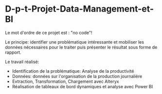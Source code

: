 # D-p-t-Projet-Data-Management-et-BI
Le mot d'ordre de ce projet est : "no code"!

Le principe: identifier une problématique intéressante et mobiliser les données nécessaires pour le traiter puis présenter le résultat sous forme de rapport.

Le travail réalisé:

- Identification de la problématique: Analyse de la productivité
- Données: données sur l'organisation de la production journalière
- Extraction, Transformation, Chargement avec Alteryx
- Réalisation de tableaux de bord dynamiques et analyse avec Power BI
